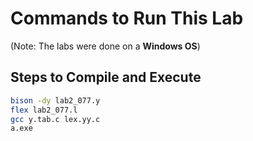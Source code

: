 # Commands to Run This Lab  
(Note: The labs were done on a **Windows OS**)

## Steps to Compile and Execute

```sh
bison -dy lab2_077.y
flex lab2_077.l
gcc y.tab.c lex.yy.c
a.exe
